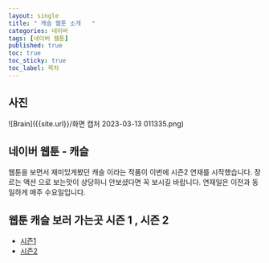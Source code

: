 ```yaml
---
layout: single
title: " 캐슬 웹툰 소개   "
categories: 네이버
tags: [네이버 웹툰]
published: true
toc: true
toc_sticky: true
toc_label: 목차
---
```

<!-- description: "test01"
headline: "test01-headline"
comments: true
 -->

## 사진

> 
![Brain]({{site.url}}/화면 캡처 2023-03-13 011335.png)

## 네이버 웹툰 - 캐슬

웹툰을 보면서 재미있게봤던 캐슬 이라는 작품이 이번에 시즌2 연재를 시작했습니다. 
장르는 액션 으로 보는맛이 상당하니 안보셨다면 꼭 보시길 바랍니다. 
연재일은 이전과 동일하게 매주 수요일입니다.

## 웹툰 캐슬 보러 가는곳 시즌 1 , 시즌 2 
- [시즌1](https://comic.naver.com/webtoon/list?titleId=736744)
- [시즌2](https://comic.naver.com/webtoon/list?titleId=807178)
